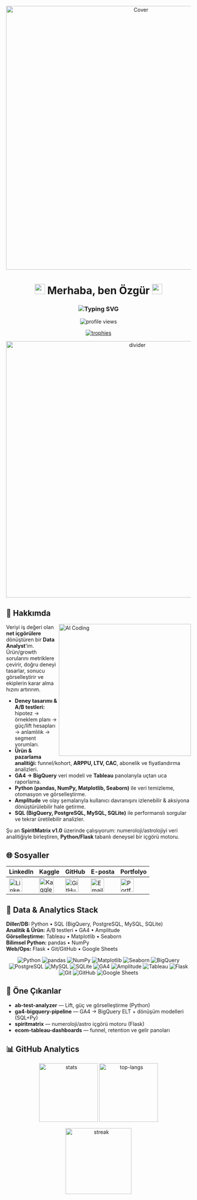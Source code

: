 <p align="center">
  <a href="https://www.linkedin.com/in/%C3%B6zg%C3%BCrkaptan/">
    <img src="https://media.licdn.com/dms/image/v2/D4D12AQH5i_pk9_lOGw/article-cover_image-shrink_720_1280/article-cover_image-shrink_720_1280/0/1697089776871?e=2147483647&v=beta&t=_uEIAcTgpuOE2Xv5o_2XHBw73bUlJxvnQhcORE_fh5M" width="720" alt="Cover" />
  </a>
</p>

<h1 align="center">
  <img src="https://media.giphy.com/media/hvRJCLFzcasrR4ia7z/giphy.gif" width="28" height="28" alt="wave">
  Merhaba, ben Özgür
  <img src="https://media.giphy.com/media/hvRJCLFzcasrR4ia7z/giphy.gif" width="28" height="28" alt="wave">
</h1>

<h3 align="center">
  <img src="https://readme-typing-svg.demolab.com?font=Inter&weight=600&size=22&pause=1000&color=0E75B6&center=true&vCenter=true&width=720&lines=Data+Analyst+from+T%C3%BCrkiye+%F0%9F%93%8A;SQL+%E2%80%A2+BigQuery+%E2%80%A2+Tableau+%E2%80%A2+Python;A%2FB+Testing+%E2%80%A2+GA4+%E2%80%A2+Amplitude;Building+SpiritMatrix+v1.0" alt="Typing SVG" />
</h3>

<p align="center">
  <img src="https://komarev.com/ghpvc/?username=OzgurKaptann&label=Profile%20views&color=0e75b6&style=flat" alt="profile views" />
</p>

<p align="center">
  <a href="https://github.com/OzgurKaptann">
    <img src="https://github-trophies.vercel.app/?username=OzgurKaptann&theme=algolia&margin-w=18&title=Repositories,Commits,MultiLanguage,Followers&column=4" alt="trophies"/>
  </a>
</p>

<div align="center">
  <img src="https://user-images.githubusercontent.com/74038190/212284100-561aa473-3905-4a80-b561-0d28506553ee.gif" width="700" alt="divider">
</div>

## 🚀 Hakkımda

<img align="right" alt="AI Coding" width="360" src="https://user-images.githubusercontent.com/74038190/212284158-e840e285-664b-44d7-b79b-e264b5e54825.gif">

Veriyi iş değeri olan **net içgörülere** dönüştüren bir **Data Analyst**’im. Ürün/growth sorularını metriklere çevirir, doğru deneyi tasarlar, sonucu görselleştirir ve ekiplerin karar alma hızını artırırım.

- **Deney tasarımı & A/B testleri:** hipotez → örneklem planı → güç/lift hesapları → anlamlılık → segment yorumları.  
- **Ürün & pazarlama analitiği:** funnel/kohort, **ARPPU, LTV, CAC**, abonelik ve fiyatlandırma analizleri.  
- **GA4 → BigQuery** veri modeli ve **Tableau** panolarıyla uçtan uca raporlama.  
- **Python (pandas, NumPy, Matplotlib, Seaborn)** ile veri temizleme, otomasyon ve görselleştirme.  
- **Amplitude** ve olay şemalarıyla kullanıcı davranışını izlenebilir & aksiyona dönüştürülebilir hale getirme.  
- **SQL (BigQuery, PostgreSQL, MySQL, SQLite)** ile performanslı sorgular ve tekrar üretilebilir analizler.

Şu an **SpiritMatrix v1.0** üzerinde çalışıyorum: numeroloji/astrolojiyi veri analitiğiyle birleştiren, **Python/Flask** tabanlı deneysel bir içgörü motoru.

## 🌐 Sosyaller

<div align="center">

| LinkedIn | Kaggle | GitHub | E-posta | Portfolyo |
|---|---|---|---|---|
|<a href="https://www.linkedin.com/in/%C3%B6zg%C3%BCrkaptan/" target="_blank"><img src="https://cdn.jsdelivr.net/gh/devicons/devicon@latest/icons/linkedin/linkedin-original.svg" width="36" height="36" alt="LinkedIn"/></a>|<a href="https://www.kaggle.com/" target="_blank"><img src="https://cdn.jsdelivr.net/gh/devicons/devicon@latest/icons/kaggle/kaggle-original.svg" width="40" height="40" alt="Kaggle"/></a>|<a href="https://github.com/OzgurKaptann" target="_blank"><img src="https://cdn.jsdelivr.net/gh/devicons/devicon@latest/icons/github/github-original.svg" width="36" height="36" alt="GitHub"/></a>|<a href="mailto:ozgrkptn@gmail.com" target="_blank"><img src="https://img.icons8.com/fluency/48/000000/gmail-new.png" width="36" height="36" alt="Email"/></a>|<a href="https://ozgur.dev" target="_blank"><img src="https://img.icons8.com/fluency/48/domain.png" width="36" height="36" alt="Portfolio"/></a>|

</div>

## 🧰 Data & Analytics Stack

**Diller/DB:** Python • SQL (BigQuery, PostgreSQL, MySQL, SQLite)  
**Analitik & Ürün:** A/B testleri • GA4 • Amplitude  
**Görselleştirme:** Tableau • Matplotlib • Seaborn  
**Bilimsel Python:** pandas • NumPy  
**Web/Ops:** Flask • Git/GitHub • Google Sheets

<p align="center">
  <img src="https://img.shields.io/badge/Python-3776AB?style=flat&logo=python&logoColor=white" alt="Python" />
  <img src="https://img.shields.io/badge/pandas-150458?style=flat&logo=pandas&logoColor=white" alt="pandas" />
  <img src="https://img.shields.io/badge/NumPy-013243?style=flat&logo=numpy&logoColor=white" alt="NumPy" />
  <img src="https://img.shields.io/badge/Matplotlib-11557C?style=flat&logo=matplotlib&logoColor=white" alt="Matplotlib" />
  <img src="https://img.shields.io/badge/Seaborn-4E8CA1?style=flat&logo=seaborn&logoColor=white" alt="Seaborn" />
  <img src="https://img.shields.io/badge/BigQuery-4285F4?style=flat&logo=googlebigquery&logoColor=white" alt="BigQuery" />
  <img src="https://img.shields.io/badge/PostgreSQL-4169E1?style=flat&logo=postgresql&logoColor=white" alt="PostgreSQL" />
  <img src="https://img.shields.io/badge/MySQL-4479A1?style=flat&logo=mysql&logoColor=white" alt="MySQL" />
  <img src="https://img.shields.io/badge/SQLite-003B57?style=flat&logo=sqlite&logoColor=white" alt="SQLite" />
  <img src="https://img.shields.io/badge/Google%20Analytics%204-FA7B17?style=flat&logo=googleanalytics&logoColor=white" alt="GA4" />
  <img src="https://img.shields.io/badge/Amplitude-005AF0?style=flat&logo=amplitude&logoColor=white" alt="Amplitude" />
  <img src="https://img.shields.io/badge/Tableau-E97627?style=flat&logo=tableau&logoColor=white" alt="Tableau" />
  <img src="https://img.shields.io/badge/Flask-000000?style=flat&logo=flask&logoColor=white" alt="Flask" />
  <img src="https://img.shields.io/badge/Git-F05032?style=flat&logo=git&logoColor=white" alt="Git" />
  <img src="https://img.shields.io/badge/GitHub-181717?style=flat&logo=github&logoColor=white" alt="GitHub" />
  <img src="https://img.shields.io/badge/Google%20Sheets-34A853?style=flat&logo=googlesheets&logoColor=white" alt="Google Sheets" />
</p>

## 📌 Öne Çıkanlar
- **ab-test-analyzer** — Lift, güç ve görselleştirme (Python)  
- **ga4-bigquery-pipeline** — GA4 → BigQuery ELT + dönüşüm modelleri (SQL+Py)  
- **spiritmatrix** — numeroloji/astro içgörü motoru (Flask)  
- **ecom-tableau-dashboards** — funnel, retention ve gelir panoları  

## 📊 GitHub Analytics

<p align="center">
  <img height="160" src="https://github-readme-stats.vercel.app/api?username=OzgurKaptann&show_icons=true&theme=transparent" alt="stats"/>
  <img height="160" src="https://github-readme-stats.vercel.app/api/top-langs/?username=OzgurKaptann&layout=compact&langs_count=8&card_width=320&theme=transparent" alt="top-langs"/>
</p>

<p align="center">
  <a href="https://git.io/streak-stats">
    <img height="180" src="https://streak-stats.demolab.com?user=OzgurKaptann&hide_border=true" alt="streak"/>
  </a>
</p>


